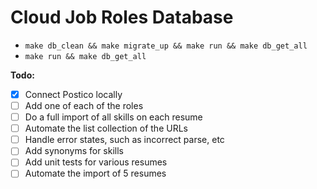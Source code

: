 
# Cloud Job Roles Database

* `make db_clean && make migrate_up && make run && make db_get_all`
* `make run && make db_get_all`

**Todo:**

- [x] Connect Postico locally
- [ ] Add one of each of the roles
- [ ] Do a full import of all skills on each resume
- [ ] Automate the list collection of the URLs
- [ ] Handle error states, such as incorrect parse, etc
- [ ] Add synonyms for skills
- [ ] Add unit tests for various resumes
- [ ] Automate the import of 5 resumes
